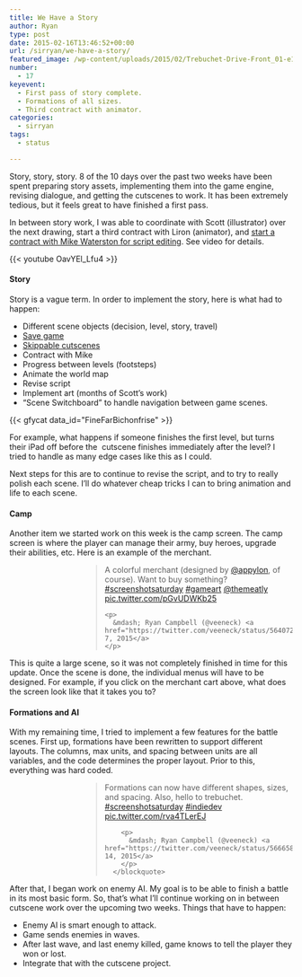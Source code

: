 ```yaml
---
title: We Have a Story
author: Ryan
type: post
date: 2015-02-16T13:46:52+00:00
url: /sirryan/we-have-a-story/
featured_image: /wp-content/uploads/2015/02/Trebuchet-Drive-Front_01-e1424094538475.png
number:
  - 17
keyevent:
  - First pass of story complete.
  - Formations of all sizes.
  - Third contract with animator.
categories:
  - sirryan
tags:
  - status

---
```

Story, story, story. 8 of the 10 days over the past two weeks have been spent preparing story assets, implementing them into the game engine, revising dialogue, and getting the cutscenes to work. It has been extremely tedious, but it feels great to have finished a first pass.
<!--more-->

In between story work, I was able to coordinate with Scott (illustrator) over the next drawing, start a third contract with Liron (animator), and <a href="http://battleofbrothers.com/sirryan/300-for-script-editor" target="_blank">start a contract with Mike Waterston for script editing</a>. See video for details.

<div class="inlineimg">
  {{< youtube OavYEl_Lfu4 >}}
</div>

#### Story

Story is a vague term. In order to implement the story, here is what had to happen:

  * Different scene objects (decision, level, story, travel)
  * <a href="http://battleofbrothers.com/sirryan/saving-game-data-in-spritekit" target="_blank">Save game</a>
  * <a href="http://battleofbrothers.com/sirryan/create-skippable-cutscenes-in-spritekit-with-timing-functions" target="_blank">Skippable cutscenes</a>
  * Contract with Mike
  * Progress between levels (footsteps)
  * Animate the world map
  * Revise script
  * Implement art (months of Scott&#8217;s work)
  * &#8220;Scene Switchboard&#8221; to handle navigation between game scenes.

<div class="inlineimg">
  {{< gfycat data_id="FineFarBichonfrise" >}}
</div>

For example, what happens if someone finishes the first level, but turns their iPad off before the &nbsp;cutscene finishes immediately after the level? I tried to handle as many edge cases like this as I could.

Next steps&nbsp;for this are to continue to revise the script, and to try to really polish each scene. I&#8217;ll do whatever cheap tricks I can to bring animation and life to each scene.

#### Camp

Another item we started work on this week is the camp screen. The camp screen is where the player can manage their army, buy heroes, upgrade their abilities, etc. Here is an example of the merchant.

<div style="margin-left: 130px !important">
  <blockquote class="twitter-tweet" width="550">
    <p>
      A colorful merchant (designed by <a href="https://twitter.com/Appylon">@appylon</a>, of course). Want to buy something? <a href="https://twitter.com/hashtag/screenshotsaturday?src=hash">#screenshotsaturday</a> <a href="https://twitter.com/hashtag/gameart?src=hash">#gameart</a> <a href="https://twitter.com/themeatly">@themeatly</a> <a href="http://t.co/pGvUDWKb25">pic.twitter.com/pGvUDWKb25</a>
    </p>
    
    <p>
      &mdash; Ryan Campbell (@veeneck) <a href="https://twitter.com/veeneck/status/564072270956855298">February 7, 2015</a>
    </p>
  </blockquote>
</div> 
    
This is quite a large scene, so it was not completely finished in time for this update. Once the scene is done, the individual menus will have to be designed. For example, if you click on the merchant cart above, what does the screen look like that it takes you to?

    
#### Formations and AI
    
With my remaining time, I tried to implement a few features for the battle scenes. First up, formations have been rewritten to support different layouts. The columns, max units, and spacing between units are all variables, and the code determines the proper layout. Prior to this, everything was hard coded.
    
<div style="margin-left: 130px !important">
      <blockquote class="twitter-tweet" width="550">
        <p>
          Formations can now have different shapes, sizes, and spacing. Also, hello to trebuchet. <a href="https://twitter.com/hashtag/screenshotsaturday?src=hash">#screenshotsaturday</a> <a href="https://twitter.com/hashtag/indiedev?src=hash">#indiedev</a> <a href="http://t.co/rva4TLerEJ">pic.twitter.com/rva4TLerEJ</a>
        </p>
        
        <p>
          &mdash; Ryan Campbell (@veeneck) <a href="https://twitter.com/veeneck/status/566658237983117312">February 14, 2015</a>
        </p>
      </blockquote>
</div> 
        
After that, I began work on enemy AI. My goal is to be able to finish a battle in its most basic form. So, that&#8217;s what I&#8217;ll continue working on in between cutscene work over the upcoming two weeks. Things that have to happen:

- Enemy AI is smart enough to attack.
- Game sends enemies in waves.
- After last wave, and last enemy killed, game knows to tell the player they won or lost.
- Integrate that with the cutscene project.